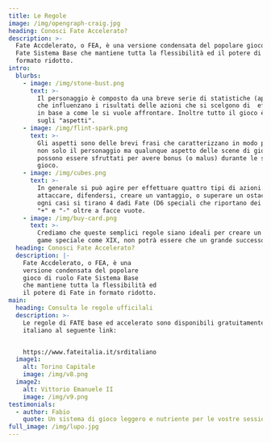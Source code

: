 ```yaml
---
title: Le Regole
image: /img/opengraph-craig.jpg
heading: Conosci Fate Accelerato?
description: >-
  Fate Accdelerato, o FEA, è una versione condensata del popolare gioco di ruolo
  Fate Sistema Base che mantiene tutta la flessibilità ed il potere di Fate in
  formato ridotto.
intro:
  blurbs:
    - image: /img/stone-bust.png
      text: >-
        Il personaggio è composto da una breve serie di statistiche (approcci)
        che influenzano i risultati delle azioni che si scelgono di  effettuare,
        in base a come le si vuole affrontare. Inoltre tutto il gioco è basato
        sugli "aspetti".
    - image: /img/flint-spark.png
      text: >-
        Gli aspetti sono delle brevi frasi che caratterizzano in modo profondo
        non solo il personaggio ma qualunque aspetto delle scene di gioco, e
        possono essere sfruttati per avere bonus (o malus) durante le scene di
        gioco.
    - image: /img/cubes.png
      text: >-
        In generale si può agire per effettuare quattro tipi di azioni:
        attaccare, difendersi, creare un vantaggio, o superare un ostacolo, e in
        ogni casi si tirano 4 dadi Fate (D6 speciali che riportano dei simboli
        "+" e "-" oltre a facce vuote.
    - image: /img/buy-card.png
      text: >-
        Crediamo che queste semplici regole siano ideali per creare un libro
        game speciale come XIX, non potrà essere che un grande successo.
  heading: Conosci Fate Accelerato?
  description: |-
    Fate Accdelerato, o FEA, è una
    versione condensata del popolare
    gioco di ruolo Fate Sistema Base
    che mantiene tutta la flessibilità ed
    il potere di Fate in formato ridotto.
main:
  heading: Consulta le regole ufficilali
  description: >-
    Le regole di FATE base ed accelerato sono disponibili gratuitamente in
    italiano al seguente link:


    https://www.fateitalia.it/srditaliano
  image1:
    alt: Torino Capitale
    image: /img/v8.png
  image2:
    alt: Vittorio Emanuele II
    image: /img/v9.png
testimonials:
  - author: Fabio
    quote: Un sistema di gioco leggero e nutriente per le vostre sessioni di ruolo
full_image: /img/lupo.jpg
---
```


